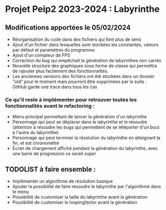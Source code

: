 # Projet Peip2 2023-2024 : Labyrinthe

## Modifications apportées le 05/02/2024
- Réorganisation du code dans des fichiers qui font plus de sens
- Ajout d'un fichier dans lesquelles sont stockées les constantes, valeurs par défaut et paramètres du programme
- Ajout d'un compteur de FPS
- Correction du bug qui empêchait la génération de labyrinthes non carrés
- Nouvelle structure des graphiques sous forme de classe qui permettra de rajouter plus facilement des fonctionnalités.
- Les anciennes versions des fichiers ont été stockées dans un dossier "old" pour le moment mais pourront être supprimées par la suite : GitHub garde une trace dans tous les cas

### Ce qu'il reste à implémenter pour retrouver toutes les fonctionnalités avant le refactoring :
- Menu principal permettant de lancer la génération d'un labyrinthe
- Personnage qui peut se déplacer dans le labyrinthe et le résoudre (attention à résoudre les bugs qui permettent de se téléporter d'un bout à l'autre du labyrinthe)
- Personnage qui peut terminer la résolution du labyrinthe en atteignant la fin, et est chronométré
- Écran de chargement affiché pendant la génération du labyrinthe, avec une barre de progression ce serait super

## TODOLIST à faire ensemble : 
- Implémenter un algorithme de résolution basique
- Ajouter la possibilité de faire résoudre le labyrinthe par l'algorithme dans le menu
- Possibilité de customiser la taille du labyrinthe avant la génération
- Possibilité de customiser le loopingfactor avant la génération
